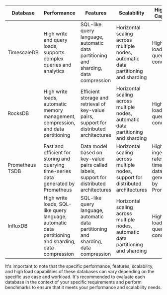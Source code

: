 
| Database     | Performance         | Features                                          | Scalability                                 | High Load Capability |
|--------------|---------------------|---------------------------------------------------|---------------------------------------------|----------------------|
| TimescaleDB  | High write and query loads, supports complex queries and analytics | SQL-like query language, automatic data partitioning and sharding, data compression | Horizontal scaling across multiple nodes, automatic data partitioning and sharding | High write loads and query concurrency |
| RocksDB      | High write loads, automatic memory management, compression, and data partitioning | Efficient storage and retrieval of key-value pairs, support for distributed architectures | Horizontal scaling across multiple nodes, automatic data partitioning and sharding | High write loads and query concurrency |
| Prometheus TSDB | Fast and efficient for storing and querying time-series data generated by Prometheus | Data model based on key-value pairs called labels, support for distributed architectures | Horizontal scaling across multiple nodes, support for distributed architectures | High ingestion rates of time-series data generated by Prometheus |
| InfluxDB     | High write loads, SQL-like query language, automatic data partitioning and sharding, data compression | SQL-like query language, automatic data partitioning and sharding, data compression | Horizontal scaling across multiple nodes, automatic data partitioning and sharding | High write loads and query concurrency |

It's important to note that the specific performance, features, scalability, and high load capabilities of these databases can vary depending on the specific use case and workload. It's recommended to evaluate each database in the context of your specific requirements and perform benchmarks to ensure that it meets your performance and scalability needs.
